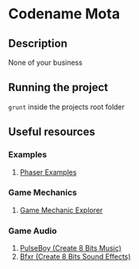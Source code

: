 # Codename Mota

## Description
None of your business

## Running the project
```grunt``` inside the projects root folder


## Useful resources

### Examples
1. [Phaser Examples](http://examples.phaser.io/index.html)

### Game Mechanics
1. [Game Mechanic Explorer](http://gamemechanicexplorer.com/)

### Game Audio
1. [PulseBoy (Create 8 Bits Music)](http://www.pulseboy.com/)
1. [Bfxr (Create 8 Bits Sound Effects)](http://www.bfxr.net/)
